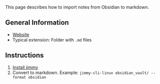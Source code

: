 This page describes how to import notes from Obsidian to markdown.

## General Information

- [Website](https://obsidian.md/)
- Typical extension: Folder with `.md` files

## Instructions

1. [Install jimmy](../index.md#installation)
2. Convert to markdown. Example: `jimmy-cli-linux obsidian_vault/ --format obsidian`
